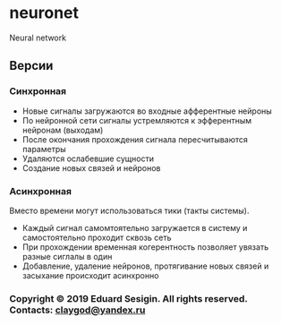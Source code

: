 # neuronet

Neural network


## Версии

### Синхронная

- Новые сигналы загружаются во входные афферентные нейроны
- По нейронной сети сигналы устремляются к эфферентным нейронам (выходам)
- После окончания прохождения сигнала пересчитываются параметры
- Удаляются ослабевшие сущности
- Создание новых связей и нейронов

### Асинхронная

Вместо времени могут использоваться тики (такты системы).

- Каждый сигнал самомтоятельно загружается в систему и самостоятельно проходит сквозь сеть
- При прохождении временная когерентность позволяет увязать разные сиглалы в один
- Добавление, удаление нейронов, протягивание новых связей и засыхание происходит асинхронно

### Copyright © 2019 Eduard Sesigin. All rights reserved. Contacts: claygod@yandex.ru
